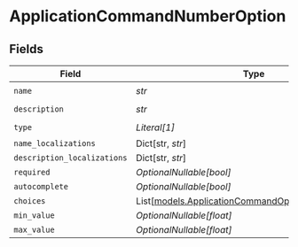 # ApplicationCommandNumberOption


## Fields

| Field                                                                                                  | Type                                                                                                   | Required                                                                                               | Description                                                                                            |
| ------------------------------------------------------------------------------------------------------ | ------------------------------------------------------------------------------------------------------ | ------------------------------------------------------------------------------------------------------ | ------------------------------------------------------------------------------------------------------ |
| `name`                                                                                                 | *str*                                                                                                  | :heavy_check_mark:                                                                                     | N/A                                                                                                    |
| `description`                                                                                          | *str*                                                                                                  | :heavy_check_mark:                                                                                     | N/A                                                                                                    |
| `type`                                                                                                 | *Literal[1]*                                                                                           | :heavy_check_mark:                                                                                     | N/A                                                                                                    |
| `name_localizations`                                                                                   | Dict[str, *str*]                                                                                       | :heavy_minus_sign:                                                                                     | N/A                                                                                                    |
| `description_localizations`                                                                            | Dict[str, *str*]                                                                                       | :heavy_minus_sign:                                                                                     | N/A                                                                                                    |
| `required`                                                                                             | *OptionalNullable[bool]*                                                                               | :heavy_minus_sign:                                                                                     | N/A                                                                                                    |
| `autocomplete`                                                                                         | *OptionalNullable[bool]*                                                                               | :heavy_minus_sign:                                                                                     | N/A                                                                                                    |
| `choices`                                                                                              | List[[models.ApplicationCommandOptionNumberChoice](../models/applicationcommandoptionnumberchoice.md)] | :heavy_minus_sign:                                                                                     | N/A                                                                                                    |
| `min_value`                                                                                            | *OptionalNullable[float]*                                                                              | :heavy_minus_sign:                                                                                     | N/A                                                                                                    |
| `max_value`                                                                                            | *OptionalNullable[float]*                                                                              | :heavy_minus_sign:                                                                                     | N/A                                                                                                    |
